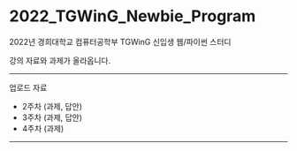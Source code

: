 # 2022_TGWinG_Newbie_Program
2022년 경희대학교 컴퓨터공학부 TGWinG 신입생 웹/파이썬 스터디

강의 자료와 과제가 올라옵니다.


---
업로드 자료  
- 2주차 (과제, 답안)
- 3주차 (과제, 답안)
- 4주차 (과제)
---
